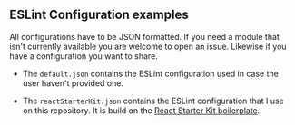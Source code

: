 ## ESLint Configuration examples

All configurations have to be JSON formatted. If you need a module that isn't currently available you are welcome to open an issue. Likewise if you have a configuration you want to share.

- The `default.json` contains the ESLint configuration used in case the user haven't provided one.

- The `reactStarterKit.json` contains the ESLint configuration that I use on this repository. It is build on the [React Starter Kit boilerplate](https://github.com/kriasoft/react-starter-kit).
